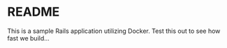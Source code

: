 # README
This is a sample Rails application utilizing Docker.
Test this out to see how fast we build...
